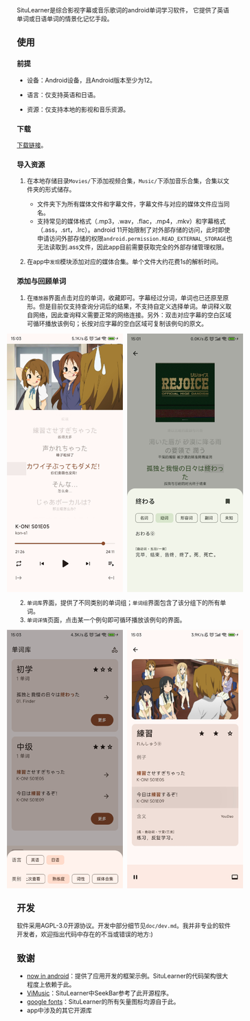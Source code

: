 SituLearner是综合影视字幕或音乐歌词的android单词学习软件，
它提供了英语单词或日语单词的情景化记忆手段。


## 使用

### 前提

- 设备：Android设备，且Android版本至少为12。

- 语言：仅支持英语和日语。

- 资源：仅支持本地的影视和音乐资源。

### 下载

[下载链接](https://github.com/coda251/situlearner/releases/latest)。

### 导入资源

1. 在本地存储目录`Movies/`下添加视频合集，`Music/`下添加音乐合集，合集以文件夹的形式储存。
   - 文件夹下为所有媒体文件和字幕文件，字幕文件与对应的媒体文件应当同名。
   - 支持常见的媒体格式（.mp3，.wav，.flac，.mp4，.mkv）和字幕格式（.ass，.srt，.lrc）。android 11开始限制了对外部存储的访问，此时即使申请访问外部存储的权限`android.permission.READ_EXTERNAL_STORAGE`也无法读取到.ass文件，因此app目前需要获取完全的外部存储管理权限。

2. 在app中`发现`模块添加对应的媒体合集。单个文件大约花费1s的解析时间。

### 添加与回顾单词

1. 在`播放器`界面点击对应的单词，收藏即可。字幕经过分词，单词也已还原至原形。但是目前仅支持查询分词后的结果，不支持自定义选择单词。单词释义取自网络，因此查询释义需要正常的网络连接。另外：双击对应字幕的空白区域可循环播放该例句；长按对应字幕的空白区域可复制该例句的原文。
<div style="display: flex; justify-content: center; gap: 10px;">
<img width="270" src=".readme/image/player.png" alt="player">
<img width="270" src=".readme/image/player-word_context.png" alt="player-word_context">
</div>

2. `单词库`界面，提供了不同类别的单词组；`单词组`界面包含了该分组下的所有单词。
3. `单词详情`页面，点击某一个例句即可循环播放该例句的界面。
<div style="display: flex; justify-content: center; gap: 10px;">
<img width="270" src=".readme/image/word_library.png" alt="word_library">
<img width="270" src=".readme/image/word_detail.png" alt="word_detail">
</div>


## 开发

软件采用AGPL-3.0开源协议。开发中部分细节见`doc/dev.md`。我并非专业的软件开发者，欢迎指出代码中存在的不当或错误的地方:)

## 致谢

- [now in android](https://github.com/android/nowinandroid)：提供了应用开发的框架示例。SituLearner的代码架构很大程度上依赖于此。
- [ViMusic](https://github.com/vfsfitvnm/ViMusic)：SituLearner中SeekBar参考了此开源程序。
- [google fonts](https://fonts.google.com/icons)：SituLearner的所有矢量图标均源自于此。
- app中涉及的其它开源库